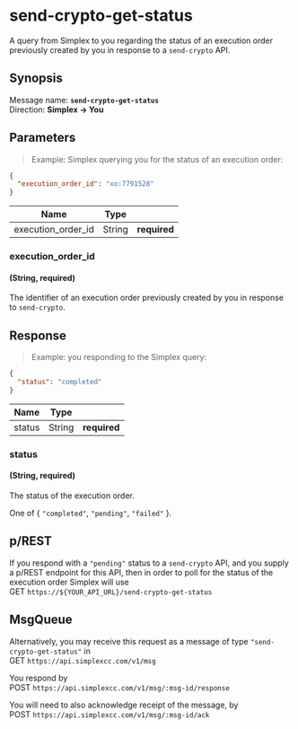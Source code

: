 # send-crypto-get-status #

A query from Simplex to you regarding the status of an execution order previously created by you in response to a `send-crypto` API.

## Synopsis ##

Message name: **`send-crypto-get-status`**  
Direction: **Simplex &rarr; You**

## Parameters ##

> Example: Simplex querying you for the status of an execution order:

```json
{
  "execution_order_id": "xo:7791528"
}
```

Name               | Type   |   |
------------------ | ------ | - |
execution_order_id | String | **required**

### execution_order_id ###
#### (String, **required**)

The identifier of an execution order previously created by you in response to `send-crypto`.

## Response ##

> Example: you responding to the Simplex query:

```json
{
  "status": "completed"
}
```

Name   | Type   |   |
------ | ------ | - |
status | String | **required**

### status ###
#### (String, **required**)

The status of the execution order.

One of { `"completed"`, `"pending"`, `"failed"` }.

## p/REST ##

If you respond with a `"pending"` status to a `send-crypto` API, and you supply a p/REST endpoint for this API, then in order to poll for the status of the execution order Simplex will use  
<span class="http-verb http-get">GET</span> `https://${YOUR_API_URL}/send-crypto-get-status`

## MsgQueue ##

Alternatively, you may receive this request as a message of type `"send-crypto-get-status"` in  
<span class="http-verb http-get">GET</span> `https://api.simplexcc.com/v1/msg`

You respond by  
<span class="http-verb http-post">POST</span> `https://api.simplexcc.com/v1/msg/:msg-id/response`

You will need to also acknowledge receipt of the message, by  
<span class="http-verb http-post">POST</span> `https://api.simplexcc.com/v1/msg/:msg-id/ack`

[modeline]: # ( vim: set ts=2 sw=2 expandtab wrap linebreak: )
